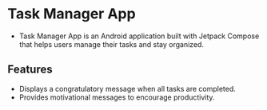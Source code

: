 # Task Manager App
* Task Manager App is an Android application built with Jetpack Compose that helps users manage their tasks and stay organized.

## Features
* Displays a congratulatory message when all tasks are completed.
* Provides motivational messages to encourage productivity.
